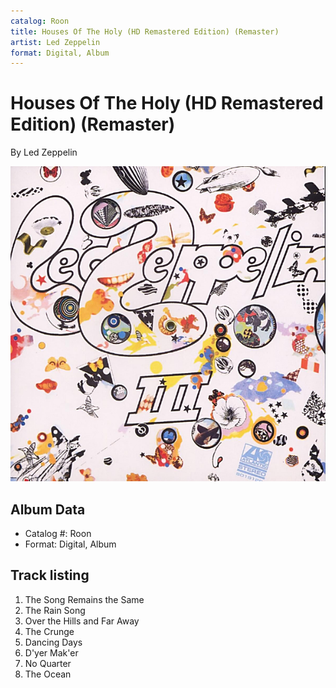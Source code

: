 ```yaml
---
catalog: Roon
title: Houses Of The Holy (HD Remastered Edition) (Remaster)
artist: Led Zeppelin
format: Digital, Album
---
```


# Houses Of The Holy (HD Remastered Edition) (Remaster)

By Led Zeppelin

![](../../assets/albumcovers/Led_Zeppelin-Houses_Of_The_Holy_HD_Remastered_Edition_Remaster.png)

## Album Data

- Catalog #: Roon
- Format: Digital, Album


## Track listing


1. The Song Remains the Same
2. The Rain Song
3. Over the Hills and Far Away
4. The Crunge
5. Dancing Days
6. D'yer Mak'er
7. No Quarter
8. The Ocean


